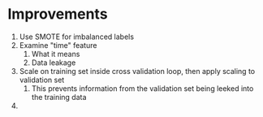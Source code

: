 # Improvements
1. Use SMOTE for imbalanced labels
2. Examine "time" feature
   1. What it means
   2. Data leakage
3. Scale on training set inside cross validation loop, then apply scaling to validation set
   1. This prevents information from the validation set being leeked into the training data
4. 